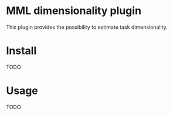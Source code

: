 # MML dimensionality plugin

This plugin provides the possibility to estimate task dimensionality.

# Install

TODO

# Usage

TODO